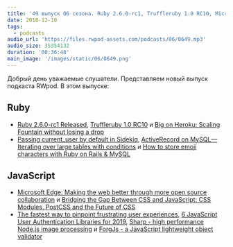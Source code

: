 ```yaml
---
title: '49 выпуск 06 сезона. Ruby 2.6.0-rc1, Truffleruby 1.0 RC10, Microsoft is building its own Chrome browser to replace Edge, Sharp, ForgJs и прочее'
date: 2018-12-10
tags:
  - podcasts
audio_url: 'https://files.rwpod-assets.com/podcasts/06/0649.mp3'
audio_size: 35354132
duration: '00:36:48'
main_image: '/images/static/06/0649.png'
---
```


Добрый день уважаемые слушатели. Представляем новый выпуск подкаста RWpod. В этом выпуске:

## Ruby

- [Ruby 2.6.0-rc1 Released](https://www.ruby-lang.org/en/news/2018/12/06/ruby-2-6-0-rc1-released/), [Truffleruby 1.0 RC10](https://github.com/oracle/truffleruby/blob/master/CHANGELOG.md#10-rc-10) и [Big on Heroku: Scaling Fountain without losing a drop](https://evilmartians.com/chronicles/big-on-heroku-scaling-fountain-without-losing-a-drop)
- [Passing current_user by default in Sidekiq](https://blog.bigbinary.com/2018/12/05/passing-current-user-by-default-in-sidekiq.html), [ActiveRecord on MySQL— Iterating over large tables with conditions](https://medium.com/@rajagopals/activerecord-on-mysql-iterating-over-large-tables-with-conditions-453bd8761c8b) и [How to store emoji characters with Ruby on Rails & MySQL](https://blog.kiprosh.com/how-to-store-emoji-characters-with-ruby-on-rails-and-mysql/)

## JavaScript

- [Microsoft Edge: Making the web better through more open source collaboration](https://blogs.windows.com/windowsexperience/2018/12/06/microsoft-edge-making-the-web-better-through-more-open-source-collaboration/) и [Bridging the Gap Between CSS and JavaScript: CSS Modules, PostCSS and the Future of CSS](https://css-tricks.com/bridging-the-gap-between-css-and-javascript-css-modules-postcss-and-the-future-of-css/)
- [The fastest way to pinpoint frustrating user experiences](https://uxdesign.cc/the-fastest-way-to-pinpoint-frustrating-user-experiences-1f8b95bc94aa), [6 JavaScript User Authentication Libraries for 2019](https://blog.bitsrc.io/6-javascript-user-authentication-libraries-for-2019-6c7c45fbe458), [Sharp - high performance Node.js image processing](https://github.com/lovell/sharp) и [ForgJs - a JavaScript lightweight object validator](https://github.com/oussamahamdaoui/forgJs)
